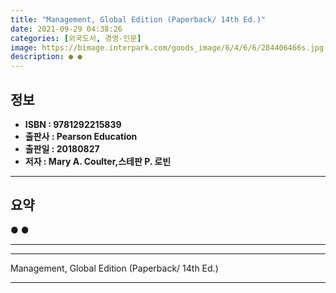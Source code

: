 ```yaml
---
title: "Management, Global Edition (Paperback/ 14th Ed.)"
date: 2021-09-29 04:38:26
categories: [외국도서, 경영-인문]
image: https://bimage.interpark.com/goods_image/6/4/6/6/284406466s.jpg
description: ● ●
---
```


## **정보**

- **ISBN : 9781292215839**
- **출판사 : Pearson Education**
- **출판일 : 20180827**
- **저자 : Mary A. Coulter,스테판 P. 로빈**

------



## **요약**

●  ●  

------



------


Management, Global Edition (Paperback/ 14th Ed.) 

------


